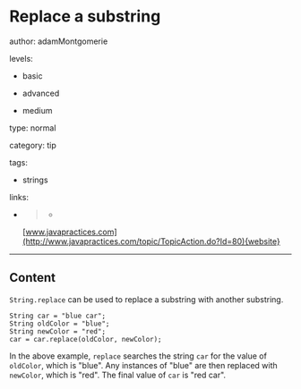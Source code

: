 # Replace a substring
author: adamMontgomerie

levels:

  - basic

  - advanced

  - medium

type: normal

category: tip

tags:

  - strings

links:

  - >-
    [www.javapractices.com](http://www.javapractices.com/topic/TopicAction.do?Id=80){website}

---
## Content

`String.replace` can be used to replace a substring with another substring.

```
String car = "blue car";
String oldColor = "blue";
String newColor = "red";
car = car.replace(oldColor, newColor);

```
In the above example, `replace` searches the string `car` for the value of `oldColor`, which is "blue". Any instances of "blue" are then replaced with `newColor`, which is "red". The final value of `car` is "red car".